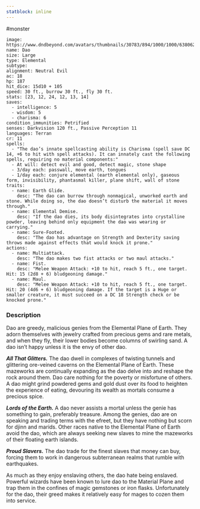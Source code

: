 ```yaml
---
statblock: inline
---
```

 #monster 

```statblock
image: https://www.dndbeyond.com/avatars/thumbnails/30783/894/1000/1000/638062023078340731.png
name: Dao
size: Large
type: Elemental
subtype: 
alignment: Neutral Evil
ac: 18
hp: 187
hit_dice: 15d10 + 105
speed: 30 ft., burrow 30 ft., fly 30 ft.
stats: [23, 12, 24, 12, 13, 14]
saves:
  - intelligence: 5
  - wisdom: 5
  - charisma: 6
condition_immunities: Petrified
senses: Darkvision 120 ft., Passive Perception 11
languages: Terran
cr: 11
spells:
  - "The dao’s innate spellcasting ability is Charisma (spell save DC 14, +6 to hit with spell attacks). It can innately cast the following spells, requiring no material components:"
  - At will: detect evil and good, detect magic, stone shape
  - 3/day each: passwall, move earth, tongues
  - 1/day each: conjure elemental (earth elemental only), gaseous form, invisibility, phantasmal killer, plane shift, wall of stone
traits:
  - name: Earth Glide.
    desc: "The dao can burrow through nonmagical, unworked earth and stone. While doing so, the dao doesn’t disturb the material it moves through."
  - name: Elemental Demise.
    desc: "If the dao dies, its body disintegrates into crystalline powder, leaving behind only equipment the dao was wearing or carrying."
  - name: Sure-Footed.
    desc: "The dao has advantage on Strength and Dexterity saving throws made against effects that would knock it prone."
actions:
  - name: Multiattack.
    desc: "The dao makes two fist attacks or two maul attacks."
  - name: Fist.
    desc: "Melee Weapon Attack: +10 to hit, reach 5 ft., one target. Hit: 15 (2d8 + 6) bludgeoning damage."
  - name: Maul.
    desc: "Melee Weapon Attack: +10 to hit, reach 5 ft., one target. Hit: 20 (4d6 + 6) bludgeoning damage. If the target is a Huge or smaller creature, it must succeed on a DC 18 Strength check or be knocked prone."
```

### Description

Dao are greedy, malicious genies from the Elemental Plane of Earth. They adorn themselves with jewelry crafted from precious gems and rare metals, and when they fly, their lower bodies become columns of swirling sand. A dao isn’t happy unless it is the envy of other dao.

_**All That Glitters.**_ The dao dwell in complexes of twisting tunnels and glittering ore-veined caverns on the Elemental Plane of Earth. These mazeworks are continually expanding as the dao delve into and reshape the rock around them. Dao care nothing for the poverty or misfortune of others. A dao might grind powdered gems and gold dust over its food to heighten the experience of eating, devouring its wealth as mortals consume a precious spice.

_**Lords of the Earth.**_ A dao never assists a mortal unless the genie has something to gain, preferably treasure. Among the genies, dao are on speaking and trading terms with the efreet, but they have nothing but scorn for djinn and marids. Other races native to the Elemental Plane of Earth avoid the dao, which are always seeking new slaves to mine the mazeworks of their floating earth islands.

_**Proud Slavers.**_ The dao trade for the finest slaves that money can buy, forcing them to work in dangerous subterranean realms that rumble with earthquakes.

As much as they enjoy enslaving others, the dao hate being enslaved. Powerful wizards have been known to lure dao to the Material Plane and trap them in the confines of magic gemstones or iron flasks. Unfortunately for the dao, their greed makes it relatively easy for mages to cozen them into service.
